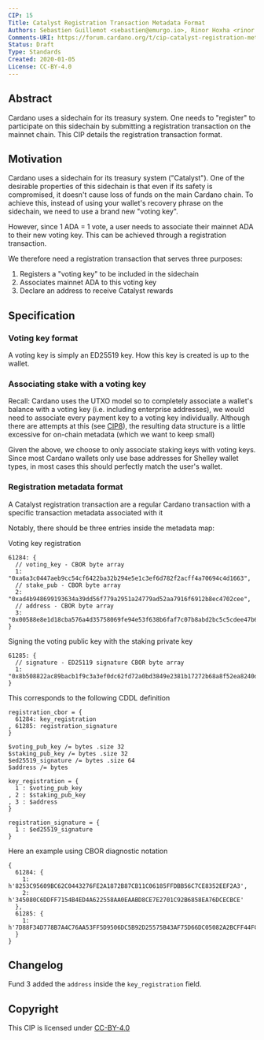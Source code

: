 ```yaml
---
CIP: 15
Title: Catalyst Registration Transaction Metadata Format
Authors: Sebastien Guillemot <sebastien@emurgo.io>, Rinor Hoxha <rinor.hoxha@iohk.io>, Mikhail Zabaluev <mikhail.zabaluev@iohk.io>
Comments-URI: https://forum.cardano.org/t/cip-catalyst-registration-metadata-format/44038
Status: Draft
Type: Standards
Created: 2020-01-05
License: CC-BY-4.0
---
```


## Abstract

Cardano uses a sidechain for its treasury system. One needs to "register" to participate on this sidechain by submitting a registration transaction on the mainnet chain. This CIP details the registration transaction format.

## Motivation

Cardano uses a sidechain for its treasury system ("Catalyst"). One of the desirable properties of this sidechain is that even if its safety is compromised, it doesn't cause loss of funds on the main Cardano chain. To achieve this, instead of using your wallet's recovery phrase on the sidechain, we need to use a brand new "voting key".

However, since 1 ADA = 1 vote, a user needs to associate their mainnet ADA to their new voting key. This can be achieved through a registration transaction.

We therefore need a registration transaction that serves three purposes:

1. Registers a "voting key" to be included in the sidechain
2. Associates mainnet ADA to this voting key
3. Declare an address to receive Catalyst rewards

## Specification

### Voting key format

A voting key is simply an ED25519 key. How this key is created is up to the wallet.

### Associating stake with a voting key

Recall: Cardano uses the UTXO model so to completely associate a wallet's balance with a voting key (i.e. including enterprise addresses), we would need to associate every payment key to a voting key individually. Although there are attempts at this (see [CIP8](../CIP-0008/CIP-0008.md)), the resulting data structure is a little excessive for on-chain metadata (which we want to keep small)

Given the above, we choose to only associate staking keys with voting keys. Since most Cardano wallets only use base addresses for Shelley wallet types, in most cases this should perfectly match the user's wallet.

### Registration metadata format

A Catalyst registration transaction are a regular Cardano transaction with a specific transaction metadata associated with it

Notably, there should be three entries inside the metadata map:

Voting key registration
```
61284: {
  // voting_key - CBOR byte array
  1: "0xa6a3c0447aeb9cc54cf6422ba32b294e5e1c3ef6d782f2acff4a70694c4d1663",
  // stake_pub - CBOR byte array
  2: "0xad4b948699193634a39dd56f779a2951a24779ad52aa7916f6912b8ec4702cee",
  // address - CBOR byte array
  3: "0x00588e8e1d18cba576a4d35758069fe94e53f638b6faf7c07b8abd2bc5c5cdee47b60edc7772855324c85033c638364214cbfc6627889f81c4"
}
```

Signing the voting public key with the staking private key
```
61285: {
  // signature - ED25119 signature CBOR byte array
  1: "0x8b508822ac89bacb1f9c3a3ef0dc62fd72a0bd3849e2381b17272b68a8f52ea8240dcc855f2264db29a8512bfcd522ab69b982cb011e5f43d0154e72f505f007"
}
```

This corresponds to the following CDDL definition

```
registration_cbor = {
  61284: key_registration
, 61285: registration_signature
}

$voting_pub_key /= bytes .size 32
$staking_pub_key /= bytes .size 32
$ed25519_signature /= bytes .size 64
$address /= bytes

key_registration = {
  1 : $voting_pub_key
, 2 : $staking_pub_key
, 3 : $address
}

registration_signature = {
  1 : $ed25519_signature
}
```

Here an example using CBOR diagnostic notation

```
{
  61284: {
    1: h'8253C95609BC62C0443276FE2A1872B87CB11C06185FFDBB56C7CE8352EEF2A3',
    2: h'345080C6DDFF7154B4ED4A622558AA0EAABD8CE7E2701C92B6858EA76DCECBCE'
  },
  61285: {
    1: h'7D88F34D778B7A4C76AA53FF5D9506DC5B92D25575B43AF75D66DC05082A2BCFF44FCEDDAB15DBA0C23C56A09A15367A9803E24A388AAFB8498EF72190407B0D'
  }
}
```

## Changelog

Fund 3 added the `address` inside the `key_registration` field.

## Copyright

This CIP is licensed under [CC-BY-4.0](https://creativecommons.org/licenses/by/4.0/legalcode)

